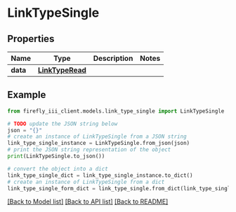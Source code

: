 # LinkTypeSingle


## Properties

Name | Type | Description | Notes
------------ | ------------- | ------------- | -------------
**data** | [**LinkTypeRead**](LinkTypeRead.md) |  | 

## Example

```python
from firefly_iii_client.models.link_type_single import LinkTypeSingle

# TODO update the JSON string below
json = "{}"
# create an instance of LinkTypeSingle from a JSON string
link_type_single_instance = LinkTypeSingle.from_json(json)
# print the JSON string representation of the object
print(LinkTypeSingle.to_json())

# convert the object into a dict
link_type_single_dict = link_type_single_instance.to_dict()
# create an instance of LinkTypeSingle from a dict
link_type_single_form_dict = link_type_single.from_dict(link_type_single_dict)
```
[[Back to Model list]](../README.md#documentation-for-models) [[Back to API list]](../README.md#documentation-for-api-endpoints) [[Back to README]](../README.md)


